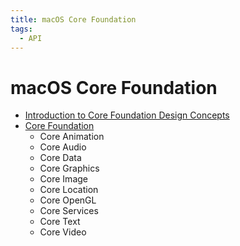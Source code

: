 ```yaml
---
title: macOS Core Foundation
tags:
  - API
---
```


# macOS Core Foundation

- [Introduction to Core Foundation Design Concepts](https://developer.apple.com/library/archive/documentation/CoreFoundation/Conceptual/CFDesignConcepts/CFDesignConcepts.html)
- [Core Foundation](https://en.wikipedia.org/wiki/Core_Foundation)
  - Core Animation
  - Core Audio
  - Core Data
  - Core Graphics
  - Core Image
  - Core Location
  - Core OpenGL
  - Core Services
  - Core Text
  - Core Video
